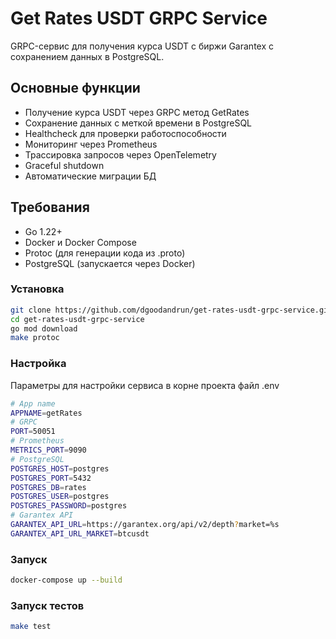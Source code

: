 # Get Rates USDT GRPC Service

GRPC-сервис для получения курса USDT с биржи Garantex с сохранением данных в PostgreSQL.

## Основные функции
- Получение курса USDT через GRPC метод GetRates
- Сохранение данных с меткой времени в PostgreSQL
- Healthcheck для проверки работоспособности
- Мониторинг через Prometheus
- Трассировка запросов через OpenTelemetry
- Graceful shutdown
- Автоматические миграции БД

## Требования
- Go 1.22+
- Docker и Docker Compose
- Protoc (для генерации кода из .proto)
- PostgreSQL (запускается через Docker)


### Установка
```bash
git clone https://github.com/dgoodandrun/get-rates-usdt-grpc-service.git
cd get-rates-usdt-grpc-service
go mod download
make protoc
```
### Настройка
Параметры для настройки сервиса в корне проекта файл .env
```bash
# App name
APPNAME=getRates
# GRPC
PORT=50051
# Prometheus
METRICS_PORT=9090
# PostgreSQL
POSTGRES_HOST=postgres
POSTGRES_PORT=5432
POSTGRES_DB=rates
POSTGRES_USER=postgres
POSTGRES_PASSWORD=postgres
# Garantex API
GARANTEX_API_URL=https://garantex.org/api/v2/depth?market=%s
GARANTEX_API_URL_MARKET=btcusdt
```
### Запуск
```bash
docker-compose up --build
```
### Запуск тестов
```bash
make test
```